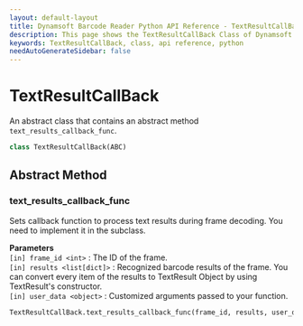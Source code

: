```yaml
---
layout: default-layout
title: Dynamsoft Barcode Reader Python API Reference - TextResultCallBack Class
description: This page shows the TextResultCallBack Class of Dynamsoft Barcode Reader for Python SDK.
keywords: TextResultCallBack, class, api reference, python
needAutoGenerateSidebar: false
---
```



# TextResultCallBack
An abstract class that contains an abstract method `text_results_callback_func`.

```python
class TextResultCallBack(ABC)
```  
  
  

## Abstract Method
  
### text_results_callback_func
Sets callback function to process text results during frame decoding. You need to implement it in the subclass.

**Parameters**  
`[in] frame_id <int>` : The ID of the frame.  
`[in] results <list[dict]>` : Recognized barcode results of the frame. You can convert every item of the results to TextResult Object by using TextResult's constructor.  
`[in] user_data <object>` : Customized arguments passed to your function.  
        

```python
TextResultCallBack.text_results_callback_func(frame_id, results, user_data)
```

